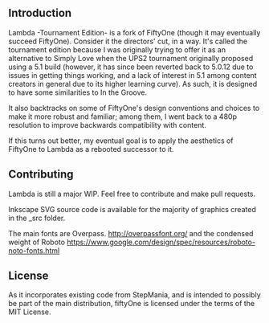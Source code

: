 Introduction
-----------
Lambda -Tournament Edition- is a fork of FiftyOne (though it may eventually succeed FiftyOne). Consider it the directors' cut, in a way. It's called the tournament edition because I was originally trying to offer it as an alternative to Simply Love when the UPS2 tournament originally proposed using a 5.1 build (however, it has since been reverted back to 5.0.12 due to issues in getting things working, and a lack of interest in 5.1 among content creators in general due to its higher learning curve). As such, it is designed to have some similarities to In the Groove. 

It also backtracks on some of FiftyOne's design conventions and choices to make it more robust and familiar; among them, I went back to a 480p resolution to improve backwards compatibility with content.

If this turns out better, my eventual goal is to apply the aesthetics of FiftyOne to Lambda as a rebooted successor to it.

Contributing
-----------
Lambda is still a major WIP. Feel free to contribute and make pull requests. 

Inkscape SVG source code is available for the majority of graphics created in the _src folder.

The main fonts are Overpass. <http://overpassfont.org/> and the condensed weight of Roboto <https://www.google.com/design/spec/resources/roboto-noto-fonts.html>

License
-----------
As it incorporates existing code from StepMania, and is intended to possibly be part of the main distribution, fiftyOne is licensed under the terms of the MIT License. 